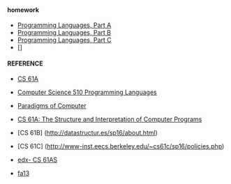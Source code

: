 #### homework

  - [Programming Languages, Part A](https://www.coursera.org/learn/programming-languages/home/welcome)
  - [Programming Languages, Part B](https://www.coursera.org/learn/programming-languages-part-b/home/welcome)
  - [Programming Languages, Part C](https://www.coursera.org/learn/programming-languages-part-c/home/welcome)
  - []
#### REFERENCE
   - [CS 61A](https://cs61a.org/articles/about.html)
   - [Computer Science 510	Programming Languages](http://www.cs.princeton.edu/courses/archive/spring17/cos510/schedule.php)
   - [Paradigms of Computer](https://courses.edx.org/courses/course-v1:LouvainX+Louv1.1x+3T2016/info)
   - [CS 61A: The Structure and Interpretation of Computer Programs](http://cs61a.org/)
   - [CS 61B] (http://datastructur.es/sp16/about.html)
   - [CS 61C] (http://www-inst.eecs.berkeley.edu/~cs61c/sp16/policies.php)   
    
   - [edx- CS 61AS](https://edge.edx.org/courses/course-v1:UCBerkeley+CS61AS+Spring_2015/courseware/59af4a08fc674596ac07d8a1f06ab667/)  
   - [fa13](http://www-inst.eecs.berkeley.edu/~cs61a/fa13/)  
   

